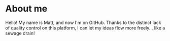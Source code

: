# About me

Hello! My name is Matt, and now I'm on GitHub. Thanks to the distinct lack of quality control on this platform, 
I can let my ideas flow more freely... like a sewage drain!
